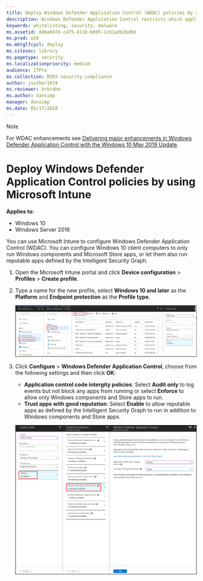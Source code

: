 ```yaml
---
title: Deploy Windows Defender Application Control (WDAC) policies by using Microsoft Intune (Windows 10)
description: Windows Defender Application Control restricts which applications users are allowed to run and the code that runs in the system core.
keywords: whitelisting, security, malware
ms.assetid: 8d6e0474-c475-411b-b095-1c61adb2bdbb
ms.prod: w10
ms.mktglfcycl: deploy
ms.sitesec: library
ms.pagetype: security
ms.localizationpriority: medium
audience: ITPro
ms.collection: M365-security-compliance
author: jsuther1974
ms.reviewer: brbrahm
ms.author: dansimp
manager: dansimp
ms.date: 05/17/2018
---
```


> [!NOTE]
> For WDAC enhancements see [Delivering major enhancements in Windows Defender Application Control with the Windows 10 May 2019 Update](https://www.microsoft.com/security/blog/2019/07/01/). 

# Deploy Windows Defender Application Control policies by using Microsoft Intune

**Applies to:**

-   Windows 10
-   Windows Server 2016

You can use Microsoft Intune to configure Windows Defender Application Control (WDAC). You can configure Windows 10 client computers to only run Windows components and Microsoft Store apps, or let them also run reputable apps defined by the Intelligent Security Graph.   

1. Open the Microsoft Intune portal and click **Device configuration** > **Profiles** > **Create profile**.

3. Type a name for the new profile, select **Windows 10 and later** as the **Platform** and **Endpoint protection** as the **Profile type**.  

   ![Configure profile](images/wdac-intune-create-profile-name.png)

4. Click **Configure** > **Windows Defender Application Control**, choose from the following settings and then click **OK**:

   - **Application control code intergity policies**: Select **Audit only** to log events but not block any apps from running or select **Enforce** to allow only Windows components and Store apps to run.  
   - **Trust apps with good reputation**: Select **Enable** to allow reputable apps as defined by the Intelligent Security Graph to run in addition to Windows components and Store apps.

   ![Configure WDAC](images/wdac-intune-wdac-settings.png)

